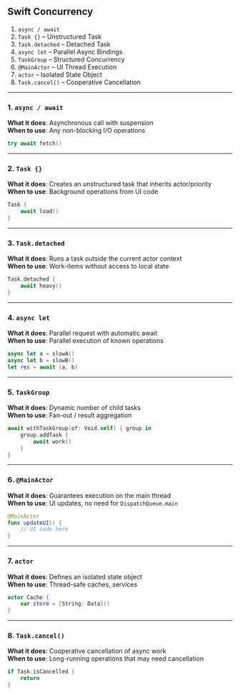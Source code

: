 
## Swift Concurrency


1. `async / await`
2. `Task {}` – Unstructured Task
3. `Task.detached` – Detached Task
4. `async let` – Parallel Async Bindings
5. `TaskGroup` – Structured Concurrency
6. `@MainActor` – UI Thread Execution
7. `actor` – Isolated State Object
8. `Task.cancel()` – Cooperative Cancellation

---

### 1. `async / await`

**What it does**: Asynchronous call with suspension  
**When to use**: Any non-blocking I/O operations

```swift
try await fetch()
```

---

### 2. `Task {}`

**What it does**: Creates an unstructured task that inherits actor/priority  
**When to use**: Background operations from UI code

```swift
Task {
    await load()
}
```

---

### 3. `Task.detached`

**What it does**: Runs a task outside the current actor context  
**When to use**: Work-items without access to local state

```swift
Task.detached {
    await heavy()
}
```

---

### 4. `async let`

**What it does**: Parallel request with automatic await  
**When to use**: Parallel execution of known operations

```swift
async let a = slowA()
async let b = slowB()
let res = await (a, b)
```

---

### 5. `TaskGroup`

**What it does**: Dynamic number of child tasks  
**When to use**: Fan-out / result aggregation

```swift
await withTaskGroup(of: Void.self) { group in
    group.addTask {
        await work()
    }
}
```

---

### 6. `@MainActor`

**What it does**: Guarantees execution on the main thread  
**When to use**: UI updates, no need for `DispatchQueue.main`

```swift
@MainActor
func updateUI() {
    // UI code here
}
```

---

### 7. `actor`

**What it does**: Defines an isolated state object  
**When to use**: Thread-safe caches, services

```swift
actor Cache {
    var store = [String: Data]()
}
```

---

### 8. `Task.cancel()`

**What it does**: Cooperative cancellation of async work  
**When to use**: Long-running operations that may need cancellation

```swift
if Task.isCancelled {
    return
}
```
